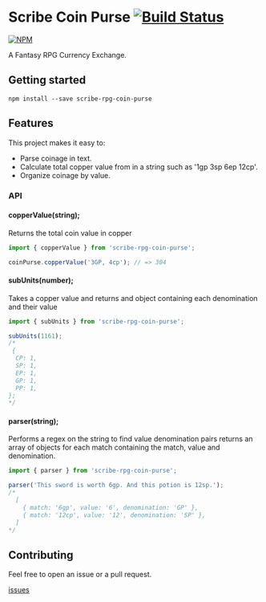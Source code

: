 # Scribe Coin Purse [![Build Status](https://travis-ci.org/luetkemj/scribe-coin-purse.svg?branch=master)](https://travis-ci.org/luetkemj/scribe-coin-purse)

[![NPM](https://nodei.co/npm/scribe-rpg-coin-purse.svg?downloads=true)](https://nodei.co/npm/scribe-rpg-coin-purse/)

A Fantasy RPG Currency Exchange.

## Getting started

`npm install --save scribe-rpg-coin-purse`

## Features

This project makes it easy to:
* Parse coinage in text.
* Calculate total copper value from in a string such as '1gp 3sp 6ep 12cp'.
* Organize coinage by value.

### API
#### copperValue(string);
Returns the total coin value in copper
```javascript
import { copperValue } from 'scribe-rpg-coin-purse';

coinPurse.copperValue('3GP, 4cp'); // => 304
```

#### subUnits(number);
Takes a copper value and returns and object containing each denomination and their value
```javascript
import { subUnits } from 'scribe-rpg-coin-purse';

subUnits(1161);
/* 
 {
  CP: 1,
  SP: 1,
  EP: 1,
  GP: 1,
  PP: 1,
};
*/
```

#### parser(string);
Performs a regex on the string to find value denomination pairs returns an array of objects for each
match containing the match, value and denomination.
```javascript
import { parser } from 'scribe-rpg-coin-purse';

parser('This sword is worth 6gp. And this potion is 12sp.');
/*
  [
    { match: '6gp', value: '6', denomination: 'GP' },
    { match: '12cp', value: '12', denomination: 'SP' },
  ]
*/
```

## Contributing

Feel free to open an issue or a pull request.

[issues](https://github.com/luetkemj/scribe-coin-purse/issues/new)
